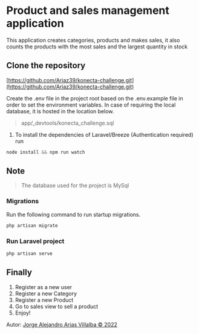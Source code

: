 # Product and sales management application

This application creates categories, products and makes sales, it also counts the products with the most sales and the largest quantity in stock

## Clone the repository

[https://github.com/Ariaz39/konecta-challenge.git](https://github.com/Ariaz39/konecta-challenge.git)

Create the .env file in the project root based on the .env.example file in order to set the environment variables.
In case of requiring the local database, it is hosted in the location below. 
> app/_devtools/konecta_challenge.sql


1. To install the dependencies of Laravel/Breeze (Authentication required) run  
```php 
node install && npm run watch
``` 



## Note 

> The database used for the project is MySql

### Migrations

Run the following command to run startup migrations.

```php
php artisan migrate
```

### Run Laravel project
```php
php artisan serve
```

## Finally
1. Register as a new user
2. Register a new Category
3. Register a new Product
4. Go to sales view to sell a product
5. Enjoy!


Autor: [Jorge Alejandro Arias Villalba © 2022](https://github.com/Ariaz39)


